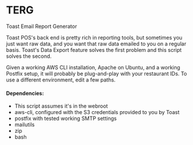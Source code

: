 # TERG
Toast Email Report Generator

Toast POS's back end is pretty rich in reporting tools, but sometimes you just want raw data, and you want that raw data emailed to you on a regular basis. Toast's Data Export feature solves the first problem and this script solves the second.

Given a working AWS CLI installation, Apache on Ubuntu, and a working Postfix setup, it will probably be plug-and-play with your restaurant IDs. To use a different environment, edit a few paths.

#### Dependencies:
- This script assumes it's in the webroot  
- aws-cli, configured with the S3 credentials provided to you by Toast  
- postfix with tested working SMTP settings  
- mailutils  
- zip   
- bash  
